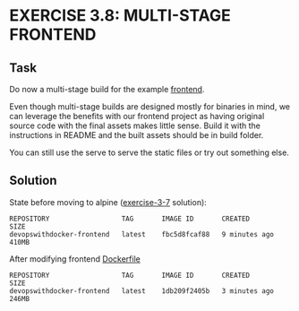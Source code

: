# EXERCISE 3.8: MULTI-STAGE FRONTEND
## Task
Do now a multi-stage build for the example [frontend](https://github.com/docker-hy/material-applications/tree/main/example-frontend).

Even though multi-stage builds are designed mostly for binaries in mind, we can leverage the benefits with our frontend project as having original source code with the final assets makes little sense. Build it with the instructions in README and the built assets should be in build folder.

You can still use the serve to serve the static files or try out something else.

## Solution
State before moving to alpine ([exercise-3-7](../exercise-3-7) solution):
```
REPOSITORY                  TAG       IMAGE ID       CREATED          SIZE
devopswithdocker-frontend   latest    fbc5d8fcaf88   9 minutes ago    410MB
```
After modifying frontend [Dockerfile](./frontend/Dockerfile)
```
REPOSITORY                  TAG       IMAGE ID       CREATED         SIZE
devopswithdocker-frontend   latest    1db209f2405b   3 minutes ago   246MB
```